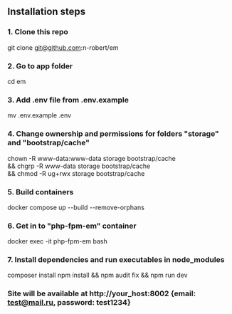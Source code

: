 ## Installation steps
### 1. Clone this repo
git clone git@github.com:n-robert/em

### 2. Go to app folder
cd em

### 3. Add .env file from .env.example
mv .env.example .env

### 4. Change ownership and permissions for folders "storage" and "bootstrap/cache"
chown -R www-data:www-data storage bootstrap/cache \
&& chgrp -R www-data storage bootstrap/cache \
&& chmod -R ug+rwx storage bootstrap/cache

### 5. Build containers
docker compose up --build --remove-orphans

### 6. Get in to "php-fpm-em" container
docker exec -it php-fpm-em bash

### 7. Install dependencies and run executables in node_modules
composer install
npm install && npm audit fix && npm run dev

### Site will be available at http://your_host:8002 {email: test@mail.ru, password: test1234}
